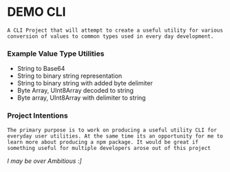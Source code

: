 
# DEMO CLI

    A CLI Project that will attempt to create a useful utility for various conversion of values to common types used in every day development.
### Example Value Type Utilities
- String to Base64
- String to binary string representation
- String to binary string with added byte delimiter
- Byte Array, UInt8Array decoded to string
- Byte array, UInt8Array with delimiter to string


### Project Intentions
    The primary purpose is to work on producing a useful utility CLI for everyday user utilities. At the same time its an opportunity for me to learn more about producing a npm package. It would be great if something useful for multiple developers arose out of this project

*I may be over Ambitious :]*
